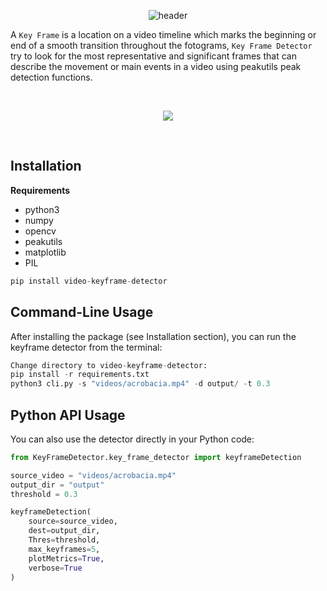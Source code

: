 <center>

   ![header](images/header.png)
    
</center>

A `Key Frame` is a location on a video timeline which marks the beginning or end of a smooth transition throughout the fotograms, `Key Frame Detector` try to look for the most representative and significant frames that can describe the movement or main events in a video using peakutils peak detection functions.

<br/>
<p align="center">

   <img src="images/demo.gif"> 

</p>
<br/>

## Installation

**Requirements**

- python3
- numpy
- opencv
- peakutils
- matplotlib
- PIL

```python
pip install video-keyframe-detector
```

## Command-Line Usage
After installing the package (see Installation section), you can run the keyframe detector from the terminal:

```python
Change directory to video-keyframe-detector:
pip install -r requirements.txt
python3 cli.py -s "videos/acrobacia.mp4" -d output/ -t 0.3
```

## Python API Usage
You can also use the detector directly in your Python code:

```python
from KeyFrameDetector.key_frame_detector import keyframeDetection

source_video = "videos/acrobacia.mp4"
output_dir = "output"
threshold = 0.3

keyframeDetection(
    source=source_video,
    dest=output_dir,
    Thres=threshold,
    max_keyframes=5,      
    plotMetrics=True,     
    verbose=True         
)
```


